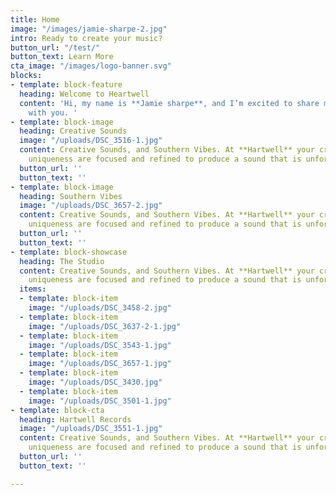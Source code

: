 ```yaml
---
title: Home
image: "/images/jamie-sharpe-2.jpg"
intro: Ready to create your music?
button_url: "/test/"
button_text: Learn More
cta_image: "/images/logo-banner.svg"
blocks:
- template: block-feature
  heading: Welcome to Heartwell
  content: 'Hi, my name is **Jamie sharpe**, and I’m excited to share my love of music
    with you. '
- template: block-image
  heading: Creative Sounds
  image: "/uploads/DSC_3516-1.jpg"
  content: Creative Sounds, and Southern Vibes. At **Hartwell** your creativity and
    uniqueness are focused and refined to produce a sound that is unforgettable.
  button_url: ''
  button_text: ''
- template: block-image
  heading: Southern Vibes
  image: "/uploads/DSC_3657-2.jpg"
  content: Creative Sounds, and Southern Vibes. At **Hartwell** your creativity and
    uniqueness are focused and refined to produce a sound that is unforgettable.
  button_url: ''
  button_text: ''
- template: block-showcase
  heading: The Studio
  content: Creative Sounds, and Southern Vibes. At **Hartwell** your creativity and
    uniqueness are focused and refined to produce a sound that is unforgettable.
  items:
  - template: block-item
    image: "/uploads/DSC_3458-2.jpg"
  - template: block-item
    image: "/uploads/DSC_3637-2-1.jpg"
  - template: block-item
    image: "/uploads/DSC_3543-1.jpg"
  - template: block-item
    image: "/uploads/DSC_3657-1.jpg"
  - template: block-item
    image: "/uploads/DSC_3430.jpg"
  - template: block-item
    image: "/uploads/DSC_3501-1.jpg"
- template: block-cta
  heading: Hartwell Records
  image: "/uploads/DSC_3551-1.jpg"
  content: Creative Sounds, and Southern Vibes. At **Hartwell** your creativity and
    uniqueness are focused and refined to produce a sound that is unforgettable.
  button_url: ''
  button_text: ''

---
```

